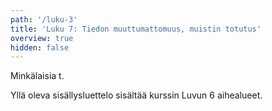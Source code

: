 ```yaml
---
path: '/luku-3'
title: 'Luku 7: Tiedon muuttumattomuus, muistin totutus'
overview: true
hidden: false
---
```


Minkälaisia t.

<please-login></please-login>

<pages-in-this-section></pages-in-this-section>

Yllä oleva sisällysluettelo sisältää kurssin Luvun 6 aihealueet.

<exercises-in-this-section></exercises-in-this-section>
